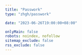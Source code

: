 ```yaml
---
title: "Passwork"
type: "zhgh/passwork"

date: "2023-06-26T19:00:00+08:00"

onlyMain: false
robots: noindex, nofollow
sitemap_exclude: false
rss_exclude: false
---
```

